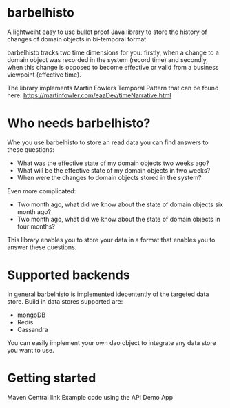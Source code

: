 # barbelhisto

A lightweiht easy to use bullet proof Java library to store the history of changes of domain objects in bi-temporal format. 

barbelhisto tracks two time dimensions for you: firstly, when a change to a domain object was recorded in the system (record time) and secondly, when this change is opposed to become effective or valid from a business viewpoint (effective time).

The library implements Martin Fowlers Temporal Pattern that can be found here: https://martinfowler.com/eaaDev/timeNarrative.html

# Who needs barbelhisto?

Whe you use barbelhisto to store an read data you can find answers to these questions:

- What was the effective state of my domain objects two weeks ago?
- What will be the effective state of my domain objects in two weeks?
- When were the changes to domain objects stored in the system?

Even more complicated:

- Two month ago, what did we know about the state of domain objects six month ago?
- Two month ago, what did we know about the state of domain objects in four months?

This library enables you to store your data in a format that enables you to answer these questions.

# Supported backends

In general barbelhisto is implemented idepentently of the targeted data store. Build in data stores supported are:

- mongoDB
- Redis
- Cassandra

You can easily implement your own dao object to integrate any data store you want to use.

# Getting started

Maven Central link
Example code using the API
Demo App

